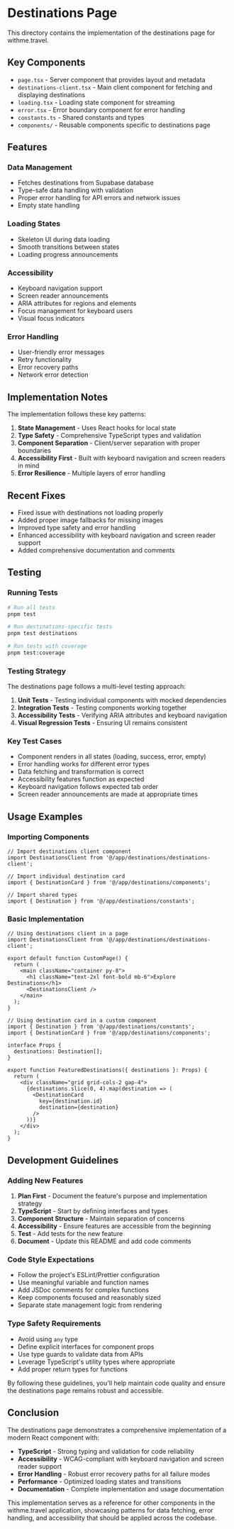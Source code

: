 # Destinations Page

This directory contains the implementation of the destinations page for withme.travel.

## Key Components

- `page.tsx` - Server component that provides layout and metadata
- `destinations-client.tsx` - Main client component for fetching and displaying destinations
- `loading.tsx` - Loading state component for streaming
- `error.tsx` - Error boundary component for error handling
- `constants.ts` - Shared constants and types
- `components/` - Reusable components specific to destinations page

## Features

### Data Management
- Fetches destinations from Supabase database
- Type-safe data handling with validation
- Proper error handling for API errors and network issues
- Empty state handling

### Loading States
- Skeleton UI during data loading
- Smooth transitions between states
- Loading progress announcements

### Accessibility
- Keyboard navigation support
- Screen reader announcements
- ARIA attributes for regions and elements
- Focus management for keyboard users
- Visual focus indicators

### Error Handling
- User-friendly error messages
- Retry functionality
- Error recovery paths
- Network error detection

## Implementation Notes

The implementation follows these key patterns:

1. **State Management** - Uses React hooks for local state
2. **Type Safety** - Comprehensive TypeScript types and validation
3. **Component Separation** - Client/server separation with proper boundaries
4. **Accessibility First** - Built with keyboard navigation and screen readers in mind
5. **Error Resilience** - Multiple layers of error handling

## Recent Fixes

- Fixed issue with destinations not loading properly
- Added proper image fallbacks for missing images
- Improved type safety and error handling
- Enhanced accessibility with keyboard navigation and screen reader support
- Added comprehensive documentation and comments

## Testing

### Running Tests

```bash
# Run all tests
pnpm test

# Run destinations-specific tests
pnpm test destinations

# Run tests with coverage
pnpm test:coverage
```

### Testing Strategy

The destinations page follows a multi-level testing approach:

1. **Unit Tests** - Testing individual components with mocked dependencies
2. **Integration Tests** - Testing components working together
3. **Accessibility Tests** - Verifying ARIA attributes and keyboard navigation
4. **Visual Regression Tests** - Ensuring UI remains consistent

### Key Test Cases

- Component renders in all states (loading, success, error, empty)
- Error handling works for different error types
- Data fetching and transformation is correct
- Accessibility features function as expected
- Keyboard navigation follows expected tab order
- Screen reader announcements are made at appropriate times

## Usage Examples

### Importing Components

```tsx
// Import destinations client component
import DestinationsClient from '@/app/destinations/destinations-client';

// Import individual destination card
import { DestinationCard } from '@/app/destinations/components';

// Import shared types
import { Destination } from '@/app/destinations/constants';
```

### Basic Implementation

```tsx
// Using destinations client in a page
import DestinationsClient from '@/app/destinations/destinations-client';

export default function CustomPage() {
  return (
    <main className="container py-8">
      <h1 className="text-2xl font-bold mb-6">Explore Destinations</h1>
      <DestinationsClient />
    </main>
  );
}
```

```tsx
// Using destination card in a custom component
import { Destination } from '@/app/destinations/constants';
import { DestinationCard } from '@/app/destinations/components';

interface Props {
  destinations: Destination[];
}

export function FeaturedDestinations({ destinations }: Props) {
  return (
    <div className="grid grid-cols-2 gap-4">
      {destinations.slice(0, 4).map(destination => (
        <DestinationCard 
          key={destination.id}
          destination={destination} 
        />
      ))}
    </div>
  );
}
```

## Development Guidelines

### Adding New Features

1. **Plan First** - Document the feature's purpose and implementation strategy
2. **TypeScript** - Start by defining interfaces and types
3. **Component Structure** - Maintain separation of concerns
4. **Accessibility** - Ensure features are accessible from the beginning
5. **Test** - Add tests for the new feature
6. **Document** - Update this README and add code comments

### Code Style Expectations

- Follow the project's ESLint/Prettier configuration
- Use meaningful variable and function names
- Add JSDoc comments for complex functions
- Keep components focused and reasonably sized
- Separate state management logic from rendering

### Type Safety Requirements

- Avoid using `any` type
- Define explicit interfaces for component props
- Use type guards to validate data from APIs
- Leverage TypeScript's utility types where appropriate
- Add proper return types for functions

By following these guidelines, you'll help maintain code quality and ensure the destinations page remains robust and accessible.

## Conclusion

The destinations page demonstrates a comprehensive implementation of a modern React component with:

- **TypeScript** - Strong typing and validation for code reliability
- **Accessibility** - WCAG-compliant with keyboard navigation and screen reader support
- **Error Handling** - Robust error recovery paths for all failure modes
- **Performance** - Optimized loading states and transitions
- **Documentation** - Complete implementation and usage documentation

This implementation serves as a reference for other components in the withme.travel application, showcasing patterns for data fetching, error handling, and accessibility that should be applied across the codebase.
